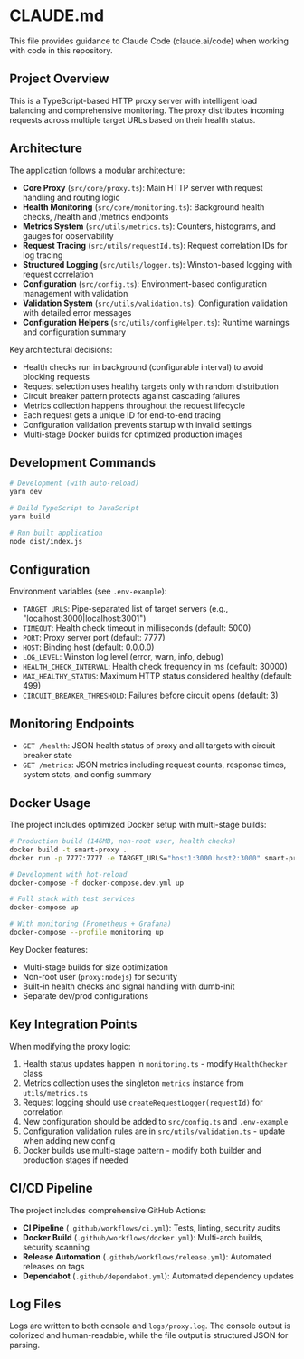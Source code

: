 # CLAUDE.md

This file provides guidance to Claude Code (claude.ai/code) when working with code in this repository.

## Project Overview

This is a TypeScript-based HTTP proxy server with intelligent load balancing and comprehensive monitoring. The proxy distributes incoming requests across multiple target URLs based on their health status.

## Architecture

The application follows a modular architecture:

- **Core Proxy** (`src/core/proxy.ts`): Main HTTP server with request handling and routing logic
- **Health Monitoring** (`src/core/monitoring.ts`): Background health checks, /health and /metrics endpoints
- **Metrics System** (`src/utils/metrics.ts`): Counters, histograms, and gauges for observability
- **Request Tracing** (`src/utils/requestId.ts`): Request correlation IDs for log tracing
- **Structured Logging** (`src/utils/logger.ts`): Winston-based logging with request correlation
- **Configuration** (`src/config.ts`): Environment-based configuration management with validation
- **Validation System** (`src/utils/validation.ts`): Configuration validation with detailed error messages
- **Configuration Helpers** (`src/utils/configHelper.ts`): Runtime warnings and configuration summary

Key architectural decisions:
- Health checks run in background (configurable interval) to avoid blocking requests
- Request selection uses healthy targets only with random distribution
- Circuit breaker pattern protects against cascading failures
- Metrics collection happens throughout the request lifecycle
- Each request gets a unique ID for end-to-end tracing
- Configuration validation prevents startup with invalid settings
- Multi-stage Docker builds for optimized production images

## Development Commands

```bash
# Development (with auto-reload)
yarn dev

# Build TypeScript to JavaScript
yarn build

# Run built application
node dist/index.js
```

## Configuration

Environment variables (see `.env-example`):
- `TARGET_URLS`: Pipe-separated list of target servers (e.g., "localhost:3000|localhost:3001")
- `TIMEOUT`: Health check timeout in milliseconds (default: 5000)
- `PORT`: Proxy server port (default: 7777)
- `HOST`: Binding host (default: 0.0.0.0)
- `LOG_LEVEL`: Winston log level (error, warn, info, debug)
- `HEALTH_CHECK_INTERVAL`: Health check frequency in ms (default: 30000)
- `MAX_HEALTHY_STATUS`: Maximum HTTP status considered healthy (default: 499)
- `CIRCUIT_BREAKER_THRESHOLD`: Failures before circuit opens (default: 3)

## Monitoring Endpoints

- `GET /health`: JSON health status of proxy and all targets with circuit breaker state
- `GET /metrics`: JSON metrics including request counts, response times, system stats, and config summary

## Docker Usage

The project includes optimized Docker setup with multi-stage builds:

```bash
# Production build (146MB, non-root user, health checks)
docker build -t smart-proxy .
docker run -p 7777:7777 -e TARGET_URLS="host1:3000|host2:3000" smart-proxy

# Development with hot-reload
docker-compose -f docker-compose.dev.yml up

# Full stack with test services
docker-compose up

# With monitoring (Prometheus + Grafana)
docker-compose --profile monitoring up
```

Key Docker features:
- Multi-stage builds for size optimization
- Non-root user (`proxy:nodejs`) for security
- Built-in health checks and signal handling with dumb-init
- Separate dev/prod configurations

## Key Integration Points

When modifying the proxy logic:
1. Health status updates happen in `monitoring.ts` - modify `HealthChecker` class
2. Metrics collection uses the singleton `metrics` instance from `utils/metrics.ts`
3. Request logging should use `createRequestLogger(requestId)` for correlation
4. New configuration should be added to `src/config.ts` and `.env-example`
5. Configuration validation rules are in `src/utils/validation.ts` - update when adding new config
6. Docker builds use multi-stage pattern - modify both builder and production stages if needed

## CI/CD Pipeline

The project includes comprehensive GitHub Actions:
- **CI Pipeline** (`.github/workflows/ci.yml`): Tests, linting, security audits
- **Docker Build** (`.github/workflows/docker.yml`): Multi-arch builds, security scanning
- **Release Automation** (`.github/workflows/release.yml`): Automated releases on tags
- **Dependabot** (`.github/dependabot.yml`): Automated dependency updates

## Log Files

Logs are written to both console and `logs/proxy.log`. The console output is colorized and human-readable, while the file output is structured JSON for parsing.